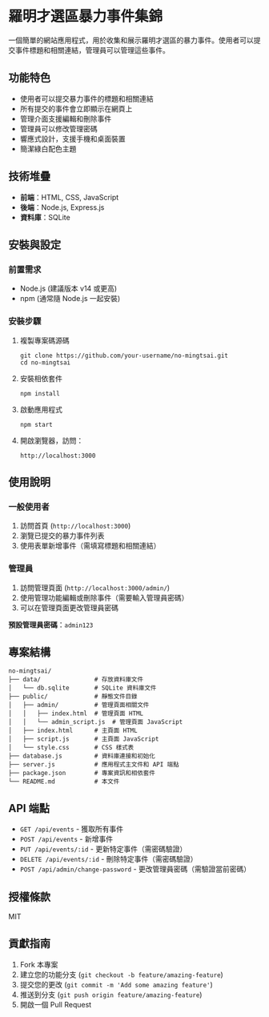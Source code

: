 # 羅明才選區暴力事件集錦

一個簡單的網站應用程式，用於收集和展示羅明才選區的暴力事件。使用者可以提交事件標題和相關連結，管理員可以管理這些事件。

## 功能特色

- 使用者可以提交暴力事件的標題和相關連結
- 所有提交的事件會立即顯示在網頁上
- 管理介面支援編輯和刪除事件
- 管理員可以修改管理密碼
- 響應式設計，支援手機和桌面裝置
- 簡潔綠白配色主題

## 技術堆疊

- **前端**：HTML, CSS, JavaScript
- **後端**：Node.js, Express.js
- **資料庫**：SQLite

## 安裝與設定

### 前置需求

- Node.js (建議版本 v14 或更高)
- npm (通常隨 Node.js 一起安裝)

### 安裝步驟

1. 複製專案碼源碼
   ```
   git clone https://github.com/your-username/no-mingtsai.git
   cd no-mingtsai
   ```

2. 安裝相依套件
   ```
   npm install
   ```

3. 啟動應用程式
   ```
   npm start
   ```

4. 開啟瀏覽器，訪問：
   ```
   http://localhost:3000
   ```

## 使用說明

### 一般使用者

1. 訪問首頁 (`http://localhost:3000`)
2. 瀏覽已提交的暴力事件列表
3. 使用表單新增事件（需填寫標題和相關連結）

### 管理員

1. 訪問管理頁面 (`http://localhost:3000/admin/`)
2. 使用管理功能編輯或刪除事件（需要輸入管理員密碼）
3. 可以在管理頁面更改管理員密碼

**預設管理員密碼**：`admin123`

## 專案結構

```
no-mingtsai/
├── data/               # 存放資料庫文件
│   └── db.sqlite       # SQLite 資料庫文件
├── public/             # 靜態文件目錄
│   ├── admin/          # 管理頁面相關文件
│   │   ├── index.html  # 管理頁面 HTML
│   │   └── admin_script.js  # 管理頁面 JavaScript
│   ├── index.html      # 主頁面 HTML
│   ├── script.js       # 主頁面 JavaScript
│   └── style.css       # CSS 樣式表
├── database.js         # 資料庫連接和初始化
├── server.js           # 應用程式主文件和 API 端點
├── package.json        # 專案資訊和相依套件
└── README.md           # 本文件
```

## API 端點

- `GET /api/events` - 獲取所有事件
- `POST /api/events` - 新增事件
- `PUT /api/events/:id` - 更新特定事件（需密碼驗證）
- `DELETE /api/events/:id` - 刪除特定事件（需密碼驗證）
- `POST /api/admin/change-password` - 更改管理員密碼（需驗證當前密碼）

## 授權條款

MIT

## 貢獻指南

1. Fork 本專案
2. 建立您的功能分支 (`git checkout -b feature/amazing-feature`)
3. 提交您的更改 (`git commit -m 'Add some amazing feature'`)
4. 推送到分支 (`git push origin feature/amazing-feature`)
5. 開啟一個 Pull Request